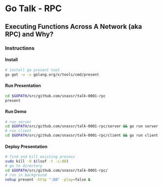 # Go Talk - RPC
## Executing Functions Across A Network (aka RPC) and Why?

### Instructions
#### Install
```bash
# install go present tool
go get -u -v golang.org/x/tools/cmd/present
```
#### Run Presentation
```bash
cd $GOPATH/src/github.com/snassr/talk-0001-rpc
present
```

#### Run Demo
```bash
# run server
cd $GOPATH/src/github.com/snassr/talk-0001-rpc/server && go run server.go
# run client
cd $GOPATH/src/github.com/snassr/talk-0001-rpc/client && go run client.go
```
#### Deploy Presentation
```bash
# find and kill existing process
sudo kill -9 $(lsof -t -i:80)
# go to directory
cd $GOPATH/src/github.com/snassr/talk-0001-rpc/
# run in background
nohup present -http ":80" -play=false &
```